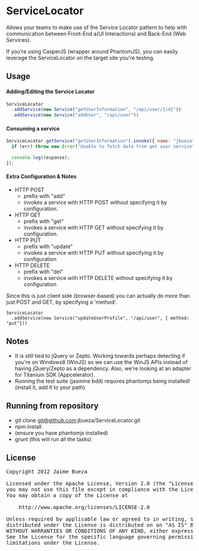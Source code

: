 
# ServiceLocator

Allows your teams to make use of the Service Locator pattern to help with communication between Front-End a(UI Interactions) and Back-End (Web Services).

If you're using CasperJS (wrapper around PhantomJS), you can easily leverage the ServiceLocator on the target site you're testing.

## Usage


#### Adding/Editing the Service Locator 

```javascript
ServiceLocator
  .addService(new Service("getUserInformation", "/api/user/{id}"))
  .addService(new Service("addUser", "/api/user"))
```

#### Consuming a service

```javascript
ServiceLocator.getService("getUserInformation").invoke({ name: "jbueza"}, function(err, response) {
  if (err) throw new Error("Unable to fetch data from get user service");
  
  console.log(response);
});
```

#### Extra Configuration & Notes

* HTTP POST
  * prefix with "add"
  * invokes a service with HTTP POST without specifying it by configuration.
* HTTP GET
  * prefix with "get"
  * invokes a service with HTTP GET without specifying it by configuration.
* HTTP PUT
  * prefix with "update"
  * invokes a service with HTTP PUT without specifying it by configuration
* HTTP DELETE
  * prefix with "del"
  * invokes a service with HTTP DELETE without specifying it by configuration

Since this is just client side (browser-based) you can actually do more than just POST and GET, by specifying a 'method'.

```
ServiceLocator
  .addService(new Service("updateUserProfile", "/api/user", { method: "put"}))
```

## Notes

* It is still tied to jQuery or Zepto. Working towards perhaps detecting if you're on Windows8 (WinJS) so we can use the WinJS APIs instead of having jQuery/Zepto as a dependency. Also, we're looking at an adapter for Titanium SDK (Appcelerator). 
* Running the test suite (jasmine bdd) requires phantomjs being installed! (install it, add it to your path)


## Running from repository

* git clone git@github.com:jbueza/ServiceLocator.git
* npm install
* (ensure you have phantomjs installed)
* grunt (this will run all the tasks)


## License 

<pre>
Copyright 2012 Jaime Bueza

Licensed under the Apache License, Version 2.0 (the "License");
you may not use this file except in compliance with the License.
You may obtain a copy of the License at

    http://www.apache.org/licenses/LICENSE-2.0

Unless required by applicable law or agreed to in writing, software
distributed under the License is distributed on an "AS IS" BASIS,
WITHOUT WARRANTIES OR CONDITIONS OF ANY KIND, either express or implied.
See the License for the specific language governing permissions and
limitations under the License.
</pre>